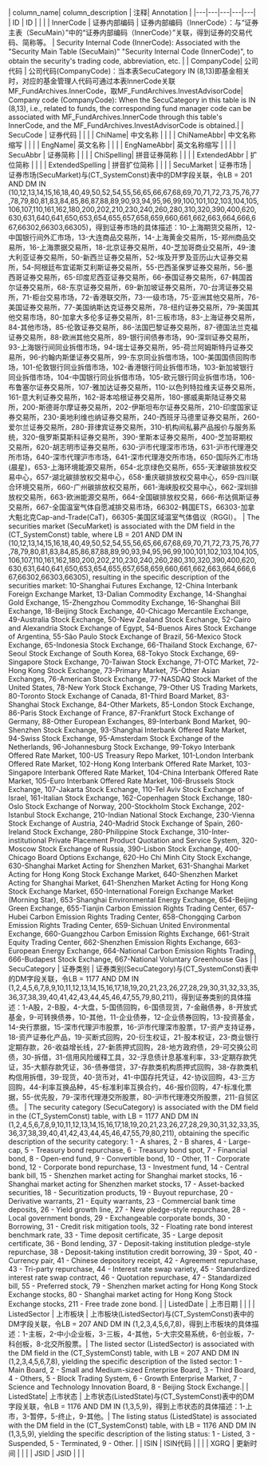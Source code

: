 | column_name| column_description | 注释| Annotation |
|---|---|---|---|---|
| ID | ID  | | |
| InnerCode | 证券内部编码 | 证券内部编码（InnerCode）：与“证券主表（SecuMain）”中的“证券内部编码（InnerCode）”关联，得到证券的交易代码、简称等。 | Security Internal Code (InnerCode): Associated with the "Security Main Table (SecuMain)" "Security Internal Code (InnerCode)", to obtain the security's trading code, abbreviation, etc. |
| CompanyCode| 公司代码 | 公司代码(CompanyCode)：当本表SecuCategory IN (8,13)即基金相关时，对应的基金管理人代码可通过本表InnerCode关联MF_FundArchives.InnerCode，取MF_FundArchives.InvestAdvisorCode| Company code (CompanyCode): When the SecuCategory in this table is IN (8,13), i.e., related to funds, the corresponding fund manager code can be associated with MF_FundArchives.InnerCode through this table's InnerCode, and the MF_FundArchives.InvestAdvisorCode is obtained.|
| SecuCode | 证券代码  | | |
| ChiName| 中文名称  | | |
| ChiNameAbbr| 中文名称缩写  | | |
| EngName| 英文名称  | | |
| EngNameAbbr| 英文名称缩写  | | |
| SecuAbbr | 证券简称  | | |
| ChiSpelling| 拼音证券简称  | | |
| ExtendedAbbr | 扩位简称  | | |
| ExtendedSpelling | 拼音扩位简称  | | |
| SecuMarket | 证券市场 | 证券市场(SecuMarket)与(CT_SystemConst)表中的DM字段关联，令LB = 201 AND DM IN (10,12,13,14,15,16,18,40,49,50,52,54,55,56,65,66,67,68,69,70,71,72,73,75,76,77,78,79,80,81,83,84,85,86,87,88,89,90,93,94,95,96,99,100,101,102,103,104,105,106,107,110,161,162,180,200,202,210,230,240,260,280,310,320,390,400,620,630,631,640,641,650,653,654,655,657,658,659,660,661,662,663,664,666,667,66302,66303,66305)，得到证券市场的具体描述：10-上海期货交易所，12-中国银行间外汇市场，13-大连商品交易所，14-上海黄金交易所，15-郑州商品交易所，16-上海票据交易所，18-北京证券交易所，40-芝加哥商业交易所，49-澳大利亚证券交易所，50-新西兰证券交易所，52-埃及开罗及亚历山大证券交易所，54-阿根廷布宜诺斯艾利斯证券交易所，55-巴西圣保罗证券交易所，56-墨西哥证券交易所，65-印度尼西亚证券交易所，66-泰国证券交易所，67-韩国首尔证券交易所，68-东京证券交易所，69-新加坡证券交易所，70-台湾证券交易所，71-柜台交易市场，72-香港联交所，73-一级市场，75-亚洲其他交易所，76-美国证券交易所，77-美国纳斯达克证券交易所，78-纽约证券交易所，79-美国其他交易市场，80-加拿大多伦多证券交易所，81-三板市场，83-上海证券交易所，84-其他市场，85-伦敦证券交易所，86-法国巴黎证券交易所，87-德国法兰克福证券交易所，88-欧洲其他交易所，89-银行间债券市场，90-深圳证券交易所，93-上海银行间同业拆借市场，94-瑞士证券交易所，95-荷兰阿姆斯特丹证券交易所，96-约翰内斯堡证券交易所，99-东京同业拆借市场，100-美国国债回购市场，101-伦敦银行同业拆借市场，102-香港银行同业拆借市场，103-新加坡银行同业拆借市场，104-中国银行同业拆借市场，105-欧元银行同业拆借市场，106-布鲁塞尔证券交易所，107-雅加达证券交易所，110-以色列特拉维夫证券交易所，161-意大利证券交易所，162-哥本哈根证券交易所，180-挪威奥斯陆证券交易所，200-斯德哥尔摩证券交易所，202-伊斯坦布尔证券交易所，210-印度国家证券交易所，230-奥地利维也纳证券交易所，240-西班牙马德里证券交易所，260-爱尔兰证券交易所，280-菲律宾证券交易所，310-机构间私募产品报价与服务系统，320-俄罗斯莫斯科证券交易所，390-里斯本证券交易所，400-芝加哥期权交易所，620-胡志明市证券交易所，630-沪市代理深市市场，631-沪市代理港交所市场，640-深市代理沪市市场，641-深市代理港交所市场，650-国际外汇市场(晨星)，653-上海环境能源交易所，654-北京绿色交易所，655-天津碳排放权交易中心，657-湖北碳排放权交易中心，658-重庆碳排放权交易中心，659-四川联合环境交易所，660-广州碳排放权交易所，661-海峡股权交易中心，662-深圳排放权交易所，663-欧洲能源交易所，664-全国碳排放权交易，666-布达佩斯证券交易所，667-全国温室气体自愿减排交易市场，66302-韩国ETS，66303-加拿大魁北克Cap-and-Trade(CaT)，66305-美国区域温室气体倡议（RGGI）。 | The securities market (SecuMarket) is associated with the DM field in the (CT_SystemConst) table, where LB = 201 AND DM IN (10,12,13,14,15,16,18,40,49,50,52,54,55,56,65,66,67,68,69,70,71,72,73,75,76,77,78,79,80,81,83,84,85,86,87,88,89,90,93,94,95,96,99,100,101,102,103,104,105,106,107,110,161,162,180,200,202,210,230,240,260,280,310,320,390,400,620,630,631,640,641,650,653,654,655,657,658,659,660,661,662,663,664,666,667,66302,66303,66305), resulting in the specific description of the securities market: 10-Shanghai Futures Exchange, 12-China Interbank Foreign Exchange Market, 13-Dalian Commodity Exchange, 14-Shanghai Gold Exchange, 15-Zhengzhou Commodity Exchange, 16-Shanghai Bill Exchange, 18-Beijing Stock Exchange, 40-Chicago Mercantile Exchange, 49-Australia Stock Exchange, 50-New Zealand Stock Exchange, 52-Cairo and Alexandria Stock Exchange of Egypt, 54-Buenos Aires Stock Exchange of Argentina, 55-São Paulo Stock Exchange of Brazil, 56-Mexico Stock Exchange, 65-Indonesia Stock Exchange, 66-Thailand Stock Exchange, 67-Seoul Stock Exchange of South Korea, 68-Tokyo Stock Exchange, 69-Singapore Stock Exchange, 70-Taiwan Stock Exchange, 71-OTC Market, 72-Hong Kong Stock Exchange, 73-Primary Market, 75-Other Asian Exchanges, 76-American Stock Exchange, 77-NASDAQ Stock Market of the United States, 78-New York Stock Exchange, 79-Other US Trading Markets, 80-Toronto Stock Exchange of Canada, 81-Third Board Market, 83-Shanghai Stock Exchange, 84-Other Markets, 85-London Stock Exchange, 86-Paris Stock Exchange of France, 87-Frankfurt Stock Exchange of Germany, 88-Other European Exchanges, 89-Interbank Bond Market, 90-Shenzhen Stock Exchange, 93-Shanghai Interbank Offered Rate Market, 94-Swiss Stock Exchange, 95-Amsterdam Stock Exchange of the Netherlands, 96-Johannesburg Stock Exchange, 99-Tokyo Interbank Offered Rate Market, 100-US Treasury Repo Market, 101-London Interbank Offered Rate Market, 102-Hong Kong Interbank Offered Rate Market, 103-Singapore Interbank Offered Rate Market, 104-China Interbank Offered Rate Market, 105-Euro Interbank Offered Rate Market, 106-Brussels Stock Exchange, 107-Jakarta Stock Exchange, 110-Tel Aviv Stock Exchange of Israel, 161-Italian Stock Exchange, 162-Copenhagen Stock Exchange, 180-Oslo Stock Exchange of Norway, 200-Stockholm Stock Exchange, 202-Istanbul Stock Exchange, 210-Indian National Stock Exchange, 230-Vienna Stock Exchange of Austria, 240-Madrid Stock Exchange of Spain, 260-Ireland Stock Exchange, 280-Philippine Stock Exchange, 310-Inter-institutional Private Placement Product Quotation and Service System, 320-Moscow Stock Exchange of Russia, 390-Lisbon Stock Exchange, 400-Chicago Board Options Exchange, 620-Ho Chi Minh City Stock Exchange, 630-Shanghai Market Acting for Shenzhen Market, 631-Shanghai Market Acting for Hong Kong Stock Exchange Market, 640-Shenzhen Market Acting for Shanghai Market, 641-Shenzhen Market Acting for Hong Kong Stock Exchange Market, 650-International Foreign Exchange Market (Morning Star), 653-Shanghai Environmental Energy Exchange, 654-Beijing Green Exchange, 655-Tianjin Carbon Emission Rights Trading Center, 657-Hubei Carbon Emission Rights Trading Center, 658-Chongqing Carbon Emission Rights Trading Center, 659-Sichuan United Environmental Exchange, 660-Guangzhou Carbon Emission Rights Exchange, 661-Strait Equity Trading Center, 662-Shenzhen Emission Rights Exchange, 663-European Energy Exchange, 664-National Carbon Emission Rights Trading, 666-Budapest Stock Exchange, 667-National Voluntary Greenhouse Gas |
| SecuCategory | 证券类别 | 证券类别(SecuCategory)与(CT_SystemConst)表中的DM字段关联，令LB = 1177 AND DM IN (1,2,4,5,6,7,8,9,10,11,12,13,14,15,16,17,18,19,20,21,23,26,27,28,29,30,31,32,33,35,36,37,38,39,40,41,42,43,44,45,46,47,55,79,80,211)，得到证券类别的具体描述：1-A股，2-B股，4-大盘，5-国债回购，6-国债现货，7-金融债券，8-开放式基金，9-可转换债券，10-其他，11-企业债券，12-企业债券回购，13-投资基金，14-央行票据，15-深市代理沪市股票，16-沪市代理深市股票，17-资产支持证券，18-资产证券化产品，19-买断式回购，20-衍生权证，21-股本权证，23-商业银行定期存款，26-收益增长线，27-新质押式回购，28-地方政府债，29-可交换公司债，30-拆借，31-信用风险缓释工具，32-浮息债计息基准利率，33-定期存款凭证，35-大额存款凭证，36-债券借贷，37-存款类机构质押式回购，38-存款类机构信用拆借，39-现货，40-货币对，41-中国存托凭证，42-协议回购，43-三方回购，44-利率互换品种，45-标准利率互换合约，46-报价回购，47-标准化票据，55-优先股，79-深市代理港交所股票，80-沪市代理港交所股票，211-自贸区债。 | The security category (SecuCategory) is associated with the DM field in the (CT_SystemConst) table, with LB = 1177 AND DM IN (1,2,4,5,6,7,8,9,10,11,12,13,14,15,16,17,18,19,20,21,23,26,27,28,29,30,31,32,33,35,36,37,38,39,40,41,42,43,44,45,46,47,55,79,80,211), obtaining the specific description of the security category: 1 - A shares, 2 - B shares, 4 - Large-cap, 5 - Treasury bond repurchase, 6 - Treasury bond spot, 7 - Financial bond, 8 - Open-end fund, 9 - Convertible bond, 10 - Other, 11 - Corporate bond, 12 - Corporate bond repurchase, 13 - Investment fund, 14 - Central bank bill, 15 - Shenzhen market acting for Shanghai market stocks, 16 - Shanghai market acting for Shenzhen market stocks, 17 - Asset-backed securities, 18 - Securitization products, 19 - Buyout repurchase, 20 - Derivative warrants, 21 - Equity warrants, 23 - Commercial bank time deposits, 26 - Yield growth line, 27 - New pledge-style repurchase, 28 - Local government bonds, 29 - Exchangeable corporate bonds, 30 - Borrowing, 31 - Credit risk mitigation tools, 32 - Floating rate bond interest benchmark rate, 33 - Time deposit certificate, 35 - Large deposit certificate, 36 - Bond lending, 37 - Deposit-taking institution pledge-style repurchase, 38 - Deposit-taking institution credit borrowing, 39 - Spot, 40 - Currency pair, 41 - Chinese depository receipt, 42 - Agreement repurchase, 43 - Tri-party repurchase, 44 - Interest rate swap variety, 45 - Standardized interest rate swap contract, 46 - Quotation repurchase, 47 - Standardized bill, 55 - Preferred stock, 79 - Shenzhen market acting for Hong Kong Stock Exchange stocks, 80 - Shanghai market acting for Hong Kong Stock Exchange stocks, 211 - Free trade zone bond. |
| ListedDate | 上市日期  | | |
| ListedSector | 上市板块 | 上市板块(ListedSector)与(CT_SystemConst)表中的DM字段关联，令LB = 207 AND DM IN (1,2,3,4,5,6,7,8)，得到上市板块的具体描述：1-主板，2-中小企业板，3-三板，4-其他，5-大宗交易系统，6-创业板，7-科创板，8-北交所股票。| The listed sector (ListedSector) is associated with the DM field in the (CT_SystemConst) table, with LB = 207 AND DM IN (1,2,3,4,5,6,7,8), yielding the specific description of the listed sector: 1 - Main Board, 2 - Small and Medium-sized Enterprise Board, 3 - Third Board, 4 - Others, 5 - Block Trading System, 6 - Growth Enterprise Market, 7 - Science and Technology Innovation Board, 8 - Beijing Stock Exchange.|
| ListedState| 上市状态 | 上市状态(ListedState)与(CT_SystemConst)表中的DM字段关联，令LB = 1176 AND DM IN (1,3,5,9)，得到上市状态的具体描述：1-上市，3-暂停，5-终止，9-其他。| The listing status (ListedState) is associated with the DM field in the (CT_SystemConst) table, with LB = 1176 AND DM IN (1,3,5,9), yielding the specific description of the listing status: 1 - Listed, 3 - Suspended, 5 - Terminated, 9 - Other. |
| ISIN | ISIN代码  | | |
| XGRQ | 更新时间  | | |
| JSID | JSID  | | |